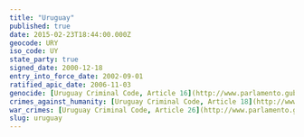 ```yaml
---
title: "Uruguay"
published: true
date: 2015-02-23T18:44:00.000Z
geocode: URY
iso_code: UY
state_party: true
signed_date: 2000-12-18
entry_into_force_date: 2002-09-01
ratified_apic_date: 2006-11-03
genocide: [Uruguay Criminal Code, Article 16](http://www.parlamento.gub.uy/leyes/AccesoTextoLey.asp?Ley=18026&Anchor=)
crimes_against_humanity: [Uruguay Criminal Code, Article 18](http://www.parlamento.gub.uy/leyes/AccesoTextoLey.asp?Ley=18026&Anchor=)
war_crimes: [Uruguay Criminal Code, Article 26](http://www.parlamento.gub.uy/leyes/AccesoTextoLey.asp?Ley=18026&Anchor=)
slug: uruguay
---
```

